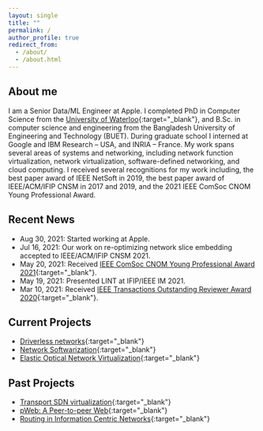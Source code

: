 ```yaml
---
layout: single
title: ""
permalink: /
author_profile: true
redirect_from: 
  - /about/
  - /about.html
---
```


## About me
I am a Senior Data/ML Engineer at Apple. I completed PhD in Computer Science from the [University of Waterloo](https://uwaterloo.ca){:target="_blank"}, and B.Sc. in computer science and engineering from the Bangladesh University of Engineering and Technology (BUET). During graduate school I interned at Google and IBM Research – USA, and INRIA – France. My work spans several areas of systems and networking, including network function virtualization, network virtualization, software-defined networking, and cloud computing. I received several recognitions for my work including, the best paper award of IEEE NetSoft in 2019, the best paper award of IEEE/ACM/IFIP CNSM in 2017 and 2019, and the 2021  IEEE ComSoc CNOM Young Professional Award.

## Recent News
- Aug 30, 2021: Started working at Apple.
- Jul 16, 2021: Our work on re-optimizing network slice embedding accepted to IEEE/ACM/IFIP CNSM 2021.
- May 20, 2021: Received [IEEE ComSoc CNOM Young Professional Award 2021](https://cnom.committees.comsoc.org/cnom-young-professional-award/){:target="_blank"}.
- May 19, 2021: Presented LINT at IFIP/IEEE IM 2021.
- Mar 10, 2021: Received [IEEE Transactions Outstanding Reviewer Award 2020](https://ieeexplore.ieee.org/stamp/stamp.jsp?tp=&arnumber=9374864){:target="_blank"}.
<!-- - Feb 16, 2021: Defended PhD thesis. -->
<!-- - Feb 01, 2021: Started a Staff Researcher position with Huawei Research Canada. -->
<!-- - Jan 27, 2021: Extension of our work on network slice scaling accepted to IEEE JSAC. -->
<!-- - Dec 22, 2020: Our work on mitigating TCP protocol misuse accepted to IEEE TNSM.-->
<!-- - Dec 10, 2020: LINT accepted to IFIP/IEEE IM 2021. -->
<!-- - Sep 11, 2020: [UNiS](files/cnsm18_unis.pdf){:target="_blank"}'s extension accepted to IEEE TCC. -->
<!-- - Apr 16, 2020: Our work on reliable 5G slicing has been accepted to IEEE TNSM. -->
<!-- - Apr 03, 2020: Our work on defeating protocol abuse with P4 (collaboration with INRIA) accepted to IFIP Networking 2020. -->
<!-- - Jan 28, 2020: [&mu;NF](files/netsoft19_unf.pdf){:target="_blank"}'s extension accepted to IEEE JSAC. -->
<!-- - Dec 10, 2019: Our work on disruption-minimized virtual link re-adaptation in EON has been accepted to OFC 2020, San Diego, CA, USA. -->
<!-- - Nov 07, 2019: [CoViNE](files/networking16_covine.pdf){:target="_blank"}'s extention accepted to IEEE Transactions on Communications.-->
<!-- - Oct 25, 2019: [Best paper award](https://cs.uwaterloo.ca/news/team-systems-and-networking-researchers-wins-best-paper){:target="_blank"} at IEEE/ACM/IFIP CNSM 2019, Halifax, Canada. -->
<!-- - Sep 23, 2019: ESSO accepted to IEEE Transaction on Network and Service Management - Speical Issue on Latest Developments for the Management of Softwarized Networks.-->
<!-- - Aug 03, 2019: Our work on reliable slicing of 5G transport networks has been accepted to IEEE/ACM/IFIP CNSM 2019, Halifax, Canada. -->
<!-- - Jul 19, 2019: Our work on low-latency EON slice provisioning has been accepted for IEEE ICNP 2019, Chicago, IL, USA.-->
<!-- <li>Jul 08, 2019: SPONGE accepted for IEEE LCN 2019, Osnabrück, Germany. </li> -->
<!-- <li>Jun 27, 2019: &mu;NF awarded the best paper at IEEE NetSoft 2018, Paris, France.</li> -->
<!-- <li>May 30, 2019: Awarded Student Travel Grant to attend IEEE NetSoft 2019 in Paris, France.</li> -->
<!-- <li>May 10, 2019: Awarded <a href='https://uwaterloo.ca/graduate-studies/awardsandfunding/external-awards/ontario-graduate-scholarship-ogs-and-queen-elizabeth-ii' target='_blank'>Ontario Graduate Scholarship</a> and <a href='https://uwaterloo.ca/graduate-studies/awardsandfunding/presidents-graduate-scholarship-pgs' target='_blank'>President's Graduate Scholarship</a> for academic year 2019-2020. -->
<!-- <li>Apr 26, 2019: Passed PhD Comprehensive-II!</li> -->
<!-- <li>Mar 03, 2019: &mu;NF accepted for IEEE NetSoft 2019, Paris, France. </li> -->
<!-- <li>Jan 07, 2019: Our article making the case for microservice-based NFV has been accepted to appear in IEEE Network Magazine.</li> -->
<!-- <li>Nov 29, 2018: Our work on virtual network embedding in Elastic Optical Networks has been accepted for IEEE INFOCOM 2019, Paris, France.</li> -->
<!-- <li>Sep 06, 2018: Awarded Best Teaching Assistant for the Winter 2018 Term. </li> -->
<!-- <li>Aug 27, 2018: UNiS accepted for IEEE/ACM/IFIP CNSM 2018, Rome, Italy. </li> -->
<!-- <li>Jun 04, 2018: Started internship with RESIST team at INRIA - Nancy Grand Est, France.</li> -->
<!-- <li>May 14, 2018: Presented Khaleesi at IFIP Networking 2018, Zurich, Switzerland.</li> -->
<!-- <li>May 03, 2018: Extension of MULE (IEEE/ACM/IFIP CNSM'17) accepted to appear in IEEE Transactions on Network and Service Management.</li> -->
<!-- <li>Apr 23, 2018: Awarded <a href='https://uwaterloo.ca/graduate-studies/awardsandfunding/external-awards/ontario-graduate-scholarship-ogs-and-queen-elizabeth-ii' target='_blank'>Ontario Graduate Scholarship</a> and <a href='https://uwaterloo.ca/graduate-studies/awardsandfunding/presidents-graduate-scholarship-pgs' target='_blank'>President's Graduate Scholarship</a> for academic year 2018-2019.-->
<!-- <li>Apr 13, 2018: Awarded UW International Experience Award for research visit to INRIA - Nancy, France.</li> -->
<!-- <li>Mar 07, 2018: Khaleesi accepted for IFIP Networking 2018, Zurich, Switzerland.</li> -->
<!-- <li>Feb 27, 2018: Extention of our work on jointly optimizing backup allocation and embedding for SVNE is accepted to appear in IEEE JSAC - 2017 Special Issue on Network Softwarization and Enablers</li> -->
<!-- <li>Feb 09, 2018: Awarded MITACS Globalink Research Award for a research visit to INRIA - Nancy, France.</li> -->
<!-- <li>Nov 30, 2017: MULE awarded best paper in IEEE/ACM/IFIP CNSM 2017, Tokyo, Japan.</li> -->
<!-- <li>Nov 30, 2017: Presented MULE at IEEE/ACM/IFIP CNSM 2017, Tokyo, Japan.</li> -->
<!-- <li>Nov 08, 2017: Awarded Student Travel Grant to attend IEEE/ACM/IFIP CNSM 2017 in Tokyo, Japan.</li> -->
<!-- <li>Aug 29, 2017: MULE accepted for IEEE/ACM/IFIP CNSM 2017, Tokyo, Japan. </li> -->
<!-- <li>June 14, 2017: Presented our work on jointly optimizing backup allocation at VN level and VN embedding at IFIP Networking 2017, Stockholm, Sweden.</li> -->
<!-- <li>May 09, 2017: Presented ReViNE at IFIP/IEEE IM 2017, Lisbon, Portugal. </li> -->
<!-- <li>Apr 25, 2017: Awarded Student Travel Grant to attend IFIP/IEEE IM 2017 in Lisbon, Portugal</li> -->
<!-- <li>Apr 24, 2017: Awarded <a href='https://uwaterloo.ca/graduate-studies/awardsandfunding/external-awards/ontario-graduate-scholarship-ogs-and-queen-elizabeth-ii' target='_blank'>Ontario Graduate Scholarship</a> and <a href='https://uwaterloo.ca/graduate-studies/awardsandfunding/presidents-graduate-scholarship-pgs' target='_blank'>President's Graduate Scholarship</a> for academic year 2017-2018. -->
<!-- <li>Apr 07, 2017: Our work on jointly optimizing backup allocation and embedding for SVNE is accepted for IFIP Networking 2017, Stockholm, Sweden. </li> -->
<!-- <li>Apr 03, 2017: Extension of ReNoVatE accepted to appear in IEEE Transactions on Network and Service Management. </li> -->
<!-- <li>Dec 20, 2016: Awarded Graduate Excellence Scholarship by CS@UWaterloo.</li> -->
<!-- <li>Nov 11, 2016: ReViNE accepted for IEEE/IFIP IM 2017, Lisbon, Portugal. </li> -->
<!-- <li>Oct 31, 2016: Presented EASE at IEEE/ACM/IFIP CNSM 2016 (Mini-conference), Montreal, Canada. </li> -->
<!-- <li>Aug 22, 2016: ReNoVatE and EASE accepted for IEEE/ACM/IFIP CNSM 2016, Montreal, Canada. </li> -->
<!-- <li>May 21, 2016: Extentions of DRONE and VNF-OP accepted to appear in IEEE Transactions on Network and Service Management. </li> -->
<!-- <li>Mar 04, 2016: CoViNE accepted for IFIP Networking Conference 2016, Vienna, Austria. </li> -->

## Current Projects
- [Driverless networks](https://watdriverlessnetwork.github.io/){:target="_blank"}
- [Network Softwarization](https://netsoftcreate.github.io/){:target="_blank"}
- [Elastic Optical Network Virtualization](https://wateonvirtualization.github.io/){:target="_blank"}

## Past Projects
- [Transport SDN virtualization](https://www.researchgate.net/project/Transport-SDN-Virtualization){:target="_blank"}
- [pWeb: A Peer-to-peer Web](https://www.researchgate.net/project/P2P-Web-pWeb){:target="_blank"}
- [Routing in Information Centric Networks](https://www.researchgate.net/project/Information-Centric-Networking-ICN-2){:target="_blank"}

